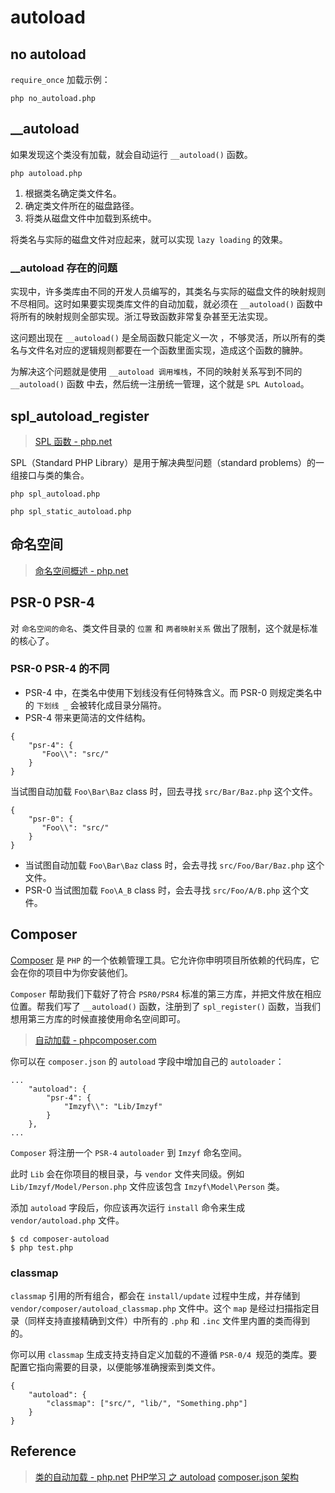 # autoload

## no autoload

`require_once` 加载示例：

```
php no_autoload.php
```

## __autoload

如果发现这个类没有加载，就会自动运行 `__autoload()` 函数。

``` 
php autoload.php
```

1. 根据类名确定类文件名。
1. 确定类文件所在的磁盘路径。
1. 将类从磁盘文件中加载到系统中。

将类名与实际的磁盘文件对应起来，就可以实现 `lazy loading` 的效果。

### __autoload 存在的问题

实现中，许多类库由不同的开发人员编写的，其类名与实际的磁盘文件的映射规则不尽相同。这时如果要实现类库文件的自动加载，就必须在 `__autoload()` 函数中将所有的映射规则全部实现。浙江导致函数非常复杂甚至无法实现。

这问题出现在 `__autoload()` 是全局函数只能定义一次 ，不够灵活，所以所有的类名与文件名对应的逻辑规则都要在一个函数里面实现，造成这个函数的臃肿。

为解决这个问题就是使用 `__autoload 调用堆栈`，不同的映射关系写到不同的 `__autoload()` 函数 中去，然后统一注册统一管理，这个就是 `SPL Autoload`。

## spl_autoload_register

> [SPL 函数 - php.net](https://www.php.net/manual/zh/ref.spl.php)

SPL（Standard PHP Library）是用于解决典型问题（standard problems）的一组接口与类的集合。

```
php spl_autoload.php

php spl_static_autoload.php
```

## 命名空间

> [命名空间概述 - php.net](https://php.net/manual/zh/language.namespaces.rationale.php)

## PSR-0 PSR-4

对 `命名空间的命名`、类文件目录的 `位置` 和 `两者映射关系` 做出了限制，这个就是标准的核心了。

### PSR-0 PSR-4 的不同

- PSR-4 中，在类名中使用下划线没有任何特殊含义。而 PSR-0 则规定类名中的 `下划线 _` 会被转化成目录分隔符。
- PSR-4 带来更简洁的文件结构。

```
{
    "psr-4": {
       "Foo\\": "src/"
    }
}
```

当试图自动加载 `Foo\Bar\Baz` class 时，回去寻找 `src/Bar/Baz.php` 这个文件。

```
{
    "psr-0": {
       "Foo\\": "src/"
    }
}
```

- 当试图自动加载 `Foo\Bar\Baz` class 时，会去寻找 `src/Foo/Bar/Baz.php` 这个文件。
- PSR-0 当试图加载 `Foo\A_B` class 时，会去寻找 `src/Foo/A/B.php` 这个文件。

## Composer

[Composer](https://docs.phpcomposer.com/00-intro.html) 是 `PHP` 的一个依赖管理工具。它允许你申明项目所依赖的代码库，它会在你的项目中为你安装他们。

`Composer` 帮助我们下载好了符合 `PSR0/PSR4` 标准的第三方库，并把文件放在相应位置。帮我们写了 `__autoload()` 函数，注册到了 `spl_register()` 函数，当我们想用第三方库的时候直接使用命名空间即可。

> [自动加载 - phpcomposer.com](https://docs.phpcomposer.com/01-basic-usage.html)

你可以在 `composer.json` 的 `autoload` 字段中增加自己的 `autoloader`：
```
...
    "autoload": {
        "psr-4": {
            "Imzyf\\": "Lib/Imzyf"
        }
    },
...
```

`Composer` 将注册一个 `PSR-4` `autoloader` 到 `Imzyf` 命名空间。

此时 `Lib` 会在你项目的根目录，与 `vendor` 文件夹同级。例如 `Lib/Imzyf/Model/Person.php` 文件应该包含 `Imzyf\Model\Person` 类。

添加 `autoload` 字段后，你应该再次运行 `install` 命令来生成 `vendor/autoload.php` 文件。
 
```
$ cd composer-autoload
$ php test.php
```

### classmap

`classmap` 引用的所有组合，都会在 `install/update` 过程中生成，并存储到 `vendor/composer/autoload_classmap.php` 文件中。这个 `map` 是经过扫描指定目录（同样支持直接精确到文件）中所有的 `.php` 和 `.inc` 文件里内置的类而得到的。

你可以用 `classmap` 生成支持支持自定义加载的不遵循 `PSR-0/4 `规范的类库。要配置它指向需要的目录，以便能够准确搜索到类文件。
 
```
{
    "autoload": {
        "classmap": ["src/", "lib/", "Something.php"]
    }
}
```

## Reference

> [类的自动加载 - php.net](https://www.php.net/manual/zh/language.oop5.autoload.php)
> [PHP学习 之 autoload](https://www.jianshu.com/p/8c839edb79d7)
> [composer.json 架构](https://docs.phpcomposer.com/04-schema.html)
